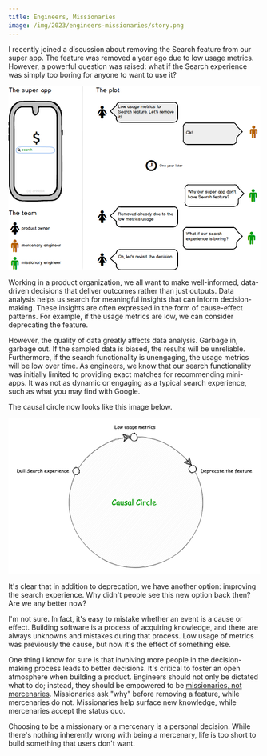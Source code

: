```yaml
---
title: Engineers, Missionaries
image: /img/2023/engineers-missionaries/story.png
---
```


I recently joined a discussion about removing the Search feature from our super app. The feature was removed a year ago due to low usage metrics. However, a powerful question was raised: what if the Search experience was simply too boring for anyone to want to use it?

![engineers-missionaries](/img/2023/engineers-missionaries/story.png)

Working in a product organization, we all want to make well-informed, data-driven decisions that deliver outcomes rather than just outputs. Data analysis helps us search for meaningful insights that can inform decision-making. These insights are often expressed in the form of cause-effect patterns. For example, if the usage metrics are low, we can consider deprecating the feature.

However, the quality of data greatly affects data analysis. Garbage in, garbage out. If the sampled data is biased, the results will be unreliable. Furthermore, if the search functionality is unengaging, the usage metrics will be low over time. As engineers, we know that our search functionality was initially limited to providing exact matches for recommending mini-apps. It was not as dynamic or engaging as a typical search experience, such as what you may find with Google.

The causal circle now looks like this image below. 

![causal-circle](/img/2023/engineers-missionaries/causal-circle.png)

It's clear that in addition to deprecation, we have another option: improving the search experience. Why didn't people see this new option back then? Are we any better now?

I'm not sure. In fact, it's easy to mistake whether an event is a cause or effect. Building software is a process of acquiring knowledge, and there are always unknowns and mistakes during that process. Low usage of metrics was previously the cause, but now it's the effect of something else.

One thing I know for sure is that involving more people in the decision-making process leads to better decisions. It's critical to foster an open atmosphere when building a product. Engineers should not only be dictated what to do; instead, they should be empowered to be [missionaries, not mercenaries](https://www.svpg.com/missionaries-vs-mercenaries/). Missionaries ask "why" before removing a feature, while mercenaries do not. Missionaries help surface new knowledge, while mercenaries accept the status quo.

Choosing to be a missionary or a mercenary is a personal decision. While there's nothing inherently wrong with being a mercenary, life is too short to build something that users don't want.